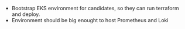 - Bootstrap EKS environment for candidates, so they can run terraform and deploy.
- Environment should be big enought to host Prometheus and Loki
